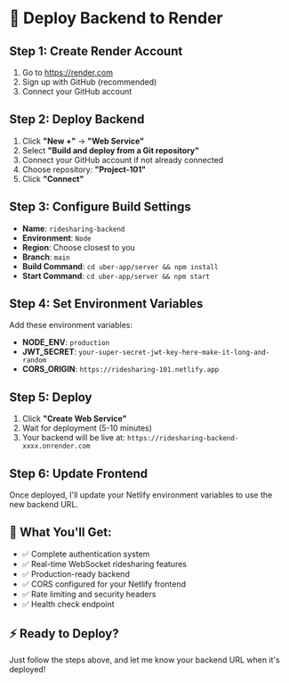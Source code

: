 # 🚀 Deploy Backend to Render

## Step 1: Create Render Account
1. Go to https://render.com
2. Sign up with GitHub (recommended)
3. Connect your GitHub account

## Step 2: Deploy Backend
1. Click **"New +"** → **"Web Service"**
2. Select **"Build and deploy from a Git repository"**
3. Connect your GitHub account if not already connected
4. Choose repository: **"Project-101"**
5. Click **"Connect"**

## Step 3: Configure Build Settings
- **Name**: `ridesharing-backend`
- **Environment**: `Node`
- **Region**: Choose closest to you
- **Branch**: `main`
- **Build Command**: `cd uber-app/server && npm install`
- **Start Command**: `cd uber-app/server && npm start`

## Step 4: Set Environment Variables
Add these environment variables:
- **NODE_ENV**: `production`
- **JWT_SECRET**: `your-super-secret-jwt-key-here-make-it-long-and-random`
- **CORS_ORIGIN**: `https://ridesharing-101.netlify.app`

## Step 5: Deploy
1. Click **"Create Web Service"**
2. Wait for deployment (5-10 minutes)
3. Your backend will be live at: `https://ridesharing-backend-xxxx.onrender.com`

## Step 6: Update Frontend
Once deployed, I'll update your Netlify environment variables to use the new backend URL.

## 🎯 What You'll Get:
- ✅ Complete authentication system
- ✅ Real-time WebSocket ridesharing features  
- ✅ Production-ready backend
- ✅ CORS configured for your Netlify frontend
- ✅ Rate limiting and security headers
- ✅ Health check endpoint

## ⚡ Ready to Deploy?
Just follow the steps above, and let me know your backend URL when it's deployed!